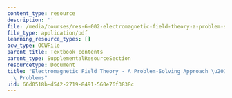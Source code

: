 ```yaml
---
content_type: resource
description: ''
file: /media/courses/res-6-002-electromagnetic-field-theory-a-problem-solving-approach-spring-2008/66d0518bd54227198491560e76f3838c_MITRES_6_002S08_chp03_pset.pdf
file_type: application/pdf
learning_resource_types: []
ocw_type: OCWFile
parent_title: Textbook contents
parent_type: SupplementalResourceSection
resourcetype: Document
title: "Electromagnetic Field Theory - A Problem-Solving Approach \u2013 Chapter 3:\
  \ Problems"
uid: 66d0518b-d542-2719-8491-560e76f3838c
---
```

